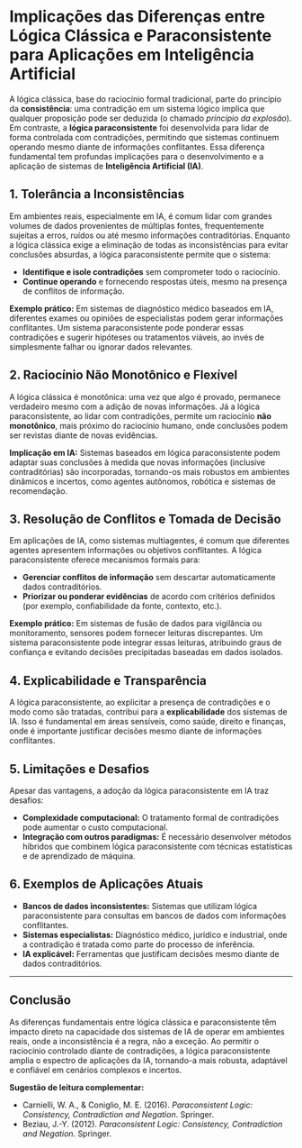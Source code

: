 
# Implicações das Diferenças entre Lógica Clássica e Paraconsistente para Aplicações em Inteligência Artificial

A lógica clássica, base do raciocínio formal tradicional, parte do princípio da **consistência**: uma contradição em um sistema lógico implica que qualquer proposição pode ser deduzida (o chamado *princípio da explosão*). Em contraste, a **lógica paraconsistente** foi desenvolvida para lidar de forma controlada com contradições, permitindo que sistemas continuem operando mesmo diante de informações conflitantes. Essa diferença fundamental tem profundas implicações para o desenvolvimento e a aplicação de sistemas de **Inteligência Artificial (IA)**.

## 1. Tolerância a Inconsistências

Em ambientes reais, especialmente em IA, é comum lidar com grandes volumes de dados provenientes de múltiplas fontes, frequentemente sujeitas a erros, ruídos ou até mesmo informações contraditórias. Enquanto a lógica clássica exige a eliminação de todas as inconsistências para evitar conclusões absurdas, a lógica paraconsistente permite que o sistema:

- **Identifique e isole contradições** sem comprometer todo o raciocínio.
- **Continue operando** e fornecendo respostas úteis, mesmo na presença de conflitos de informação.

**Exemplo prático:** Em sistemas de diagnóstico médico baseados em IA, diferentes exames ou opiniões de especialistas podem gerar informações conflitantes. Um sistema paraconsistente pode ponderar essas contradições e sugerir hipóteses ou tratamentos viáveis, ao invés de simplesmente falhar ou ignorar dados relevantes.

## 2. Raciocínio Não Monotônico e Flexível

A lógica clássica é monotônica: uma vez que algo é provado, permanece verdadeiro mesmo com a adição de novas informações. Já a lógica paraconsistente, ao lidar com contradições, permite um raciocínio **não monotônico**, mais próximo do raciocínio humano, onde conclusões podem ser revistas diante de novas evidências.

**Implicação em IA:** Sistemas baseados em lógica paraconsistente podem adaptar suas conclusões à medida que novas informações (inclusive contraditórias) são incorporadas, tornando-os mais robustos em ambientes dinâmicos e incertos, como agentes autônomos, robótica e sistemas de recomendação.

## 3. Resolução de Conflitos e Tomada de Decisão

Em aplicações de IA, como sistemas multiagentes, é comum que diferentes agentes apresentem informações ou objetivos conflitantes. A lógica paraconsistente oferece mecanismos formais para:

- **Gerenciar conflitos de informação** sem descartar automaticamente dados contraditórios.
- **Priorizar ou ponderar evidências** de acordo com critérios definidos (por exemplo, confiabilidade da fonte, contexto, etc.).

**Exemplo prático:** Em sistemas de fusão de dados para vigilância ou monitoramento, sensores podem fornecer leituras discrepantes. Um sistema paraconsistente pode integrar essas leituras, atribuindo graus de confiança e evitando decisões precipitadas baseadas em dados isolados.

## 4. Explicabilidade e Transparência

A lógica paraconsistente, ao explicitar a presença de contradições e o modo como são tratadas, contribui para a **explicabilidade** dos sistemas de IA. Isso é fundamental em áreas sensíveis, como saúde, direito e finanças, onde é importante justificar decisões mesmo diante de informações conflitantes.

## 5. Limitações e Desafios

Apesar das vantagens, a adoção da lógica paraconsistente em IA traz desafios:

- **Complexidade computacional:** O tratamento formal de contradições pode aumentar o custo computacional.
- **Integração com outros paradigmas:** É necessário desenvolver métodos híbridos que combinem lógica paraconsistente com técnicas estatísticas e de aprendizado de máquina.

## 6. Exemplos de Aplicações Atuais

- **Bancos de dados inconsistentes:** Sistemas que utilizam lógica paraconsistente para consultas em bancos de dados com informações conflitantes.
- **Sistemas especialistas:** Diagnóstico médico, jurídico e industrial, onde a contradição é tratada como parte do processo de inferência.
- **IA explicável:** Ferramentas que justificam decisões mesmo diante de dados contraditórios.

---

## Conclusão

As diferenças fundamentais entre lógica clássica e paraconsistente têm impacto direto na capacidade dos sistemas de IA de operar em ambientes reais, onde a inconsistência é a regra, não a exceção. Ao permitir o raciocínio controlado diante de contradições, a lógica paraconsistente amplia o espectro de aplicações da IA, tornando-a mais robusta, adaptável e confiável em cenários complexos e incertos.

**Sugestão de leitura complementar:**  
- Carnielli, W. A., & Coniglio, M. E. (2016). *Paraconsistent Logic: Consistency, Contradiction and Negation*. Springer.
- Beziau, J.-Y. (2012). *Paraconsistent Logic: Consistency, Contradiction and Negation*. Springer.

```

